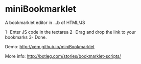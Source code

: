 miniBookmarklet
==

A bookmarklet editor in ...b of HTML/JS

1- Enter JS code in the textarea 
2- Drag and drop the link to your bookmarks
3- Done.


Demo: http://xem.github.io/miniBookmarklet

More info: http://botleg.com/stories/bookmarklet-scripts/